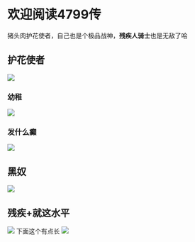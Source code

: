 # 欢迎阅读4799传
猪头肉护花使者，自己也是个极品战神，**残疾人骑士**也是无敌了哈
## 护花使者
![](/others/4799/1.png)
### 幼稚
![](/others/4799/2.png)
### 发什么癫
![](/others/4799/3.png)
## 黑奴
![](/others/4799/4.png)
## 残疾+就这水平
![](/others/4799/disable.jpg)
下面这个有点长
![](/others/4799/5.png)
